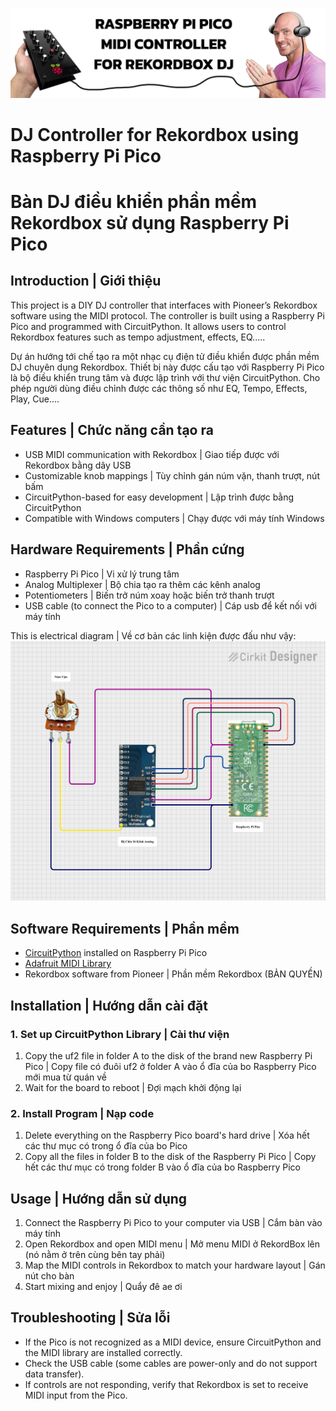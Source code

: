 ![Photo01](https://github.com/kysutrung/customize_rekordbox_controller/blob/main/mediaaa/repo_cover.jpg)

# DJ Controller for Rekordbox using Raspberry Pi Pico
# Bàn DJ điều khiển phần mềm Rekordbox sử dụng Raspberry Pi Pico

## Introduction | Giới thiệu
This project is a DIY DJ controller that interfaces with Pioneer’s Rekordbox software using the MIDI protocol. The controller is built using a Raspberry Pi Pico and programmed with CircuitPython. It allows users to control Rekordbox features such as tempo adjustment, effects, EQ.....

Dự án hướng tới chế tạo ra một nhạc cụ điện tử điều khiển được phần mềm DJ chuyên dụng Rekordbox. Thiết bị này được cấu tạo với Raspberry Pi Pico là bộ điều khiển trung tâm và được lập trình với thư viện CircuitPython. Cho phép người dùng điều chỉnh được các thông số như EQ, Tempo, Effects, Play, Cue....

## Features | Chức năng cần tạo ra
- USB MIDI communication with Rekordbox | Giao tiếp được với Rekordbox bằng dây USB
- Customizable knob mappings | Tùy chỉnh gán núm vặn, thanh trượt, nút bấm
- CircuitPython-based for easy development | Lập trình được bằng CircuitPython
- Compatible with Windows computers | Chạy được với máy tính Windows

## Hardware Requirements | Phần cứng
- Raspberry Pi Pico | Vi xử lý trung tâm
- Analog Multiplexer | Bộ chia tạo ra thêm các kênh analog
- Potentiometers | Biến trở núm xoay hoặc biến trở thanh trượt
- USB cable (to connect the Pico to a computer) | Cáp usb để kết nối với máy tính

This is electrical diagram | Về cơ bản các linh kiện được đấu như vậy:
![Photo01](https://github.com/kysutrung/customize_rekordbox_controller/blob/main/mediaaa/so_do_noi_day.png)


## Software Requirements | Phần mềm
- [CircuitPython](https://circuitpython.org/) installed on Raspberry Pi Pico
- [Adafruit MIDI Library](https://github.com/adafruit/Adafruit_CircuitPython_MIDI)
- Rekordbox software from Pioneer | Phần mềm Rekordbox (BẢN QUYỀN)

## Installation | Hướng dẫn cài đặt
### 1. Set up CircuitPython Library | Cài thư viện
1. Copy the uf2 file in folder A to the disk of the brand new Raspberry Pi Pico | Copy file có đuôi uf2 ở folder A vào ổ đĩa của bo Raspberry Pico mới mua từ quán về
2. Wait for the board to reboot | Đợi mạch khởi động lại

### 2. Install Program | Nạp code
1. Delete everything on the Raspberry Pico board's hard drive | Xóa hết các thư mục có trong ổ đĩa của bo Pico
2. Copy all the files in folder B to the disk of the Raspberry Pi Pico | Copy hết các thư mục có trong folder B vào ổ đĩa của bo Raspberry Pico

## Usage | Hướng dẫn sử dụng
1. Connect the Raspberry Pi Pico to your computer via USB | Cắm bàn vào máy tính
2. Open Rekordbox and open MIDI menu | Mở menu MIDI ở RekordBox lên (nó nằm ở trên cùng bên tay phải)
3. Map the MIDI controls in Rekordbox to match your hardware layout | Gán nút cho bàn
4. Start mixing and enjoy | Quẩy đê ae ơi

## Troubleshooting | Sửa lỗi
- If the Pico is not recognized as a MIDI device, ensure CircuitPython and the MIDI library are installed correctly.
- Check the USB cable (some cables are power-only and do not support data transfer).
- If controls are not responding, verify that Rekordbox is set to receive MIDI input from the Pico.

